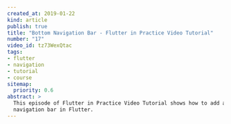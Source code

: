 ```yaml
---
created_at: 2019-01-22
kind: article
publish: true
title: "Bottom Navigation Bar - Flutter in Practice Video Tutorial"
number: "17"
video_id: tz73WexQtac
tags:
- flutter
- navigation
- tutorial
- course
sitemap:
  priority: 0.6
abstract: >
  This episode of Flutter in Practice Video Tutorial shows how to add a bottom
  navigation bar in Flutter.
---
```





